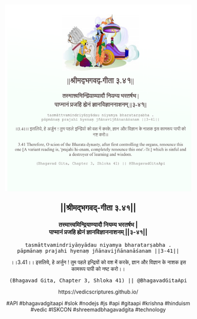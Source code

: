 <img src="../../asset/BG_3_41.png"/>
<center><h2>||श्रीमद्‍भगवद्‍-गीता ३.४१||</h2>
<h3>तस्मात्त्वमिन्द्रियाण्यादौ नियम्य भरतर्षभ |<br/>पाप्मानं प्रजहि ह्येनं ज्ञानविज्ञाननाशनम् ||३-४१||</h3>
<pre>tasmāttvamindriyāṇyādau niyamya bharatarṣabha .<br/>pāpmānaṃ prajahi hyenaṃ jñānavijñānanāśanam ||3-41||</pre>
<p>।।3.41।। इसलिये, हे अर्जुन ! तुम पहले इन्द्रियों को वश में करके, ज्ञान और विज्ञान के नाशक इस कामरूप पापी को नष्ट करो।।</p>
<pre>(Bhagavad Gita, Chapter 3, Shloka 41) || @BhagavadGitaApi</pre><p>https://vedicscriptures.github.io/</p><p>#API #bhagavadgitaapi #slok #nodejs #js #api #gitaapi #krishna #hinduism #vedic #ISKCON #shreemadbhagavadgita #technology</p></center>